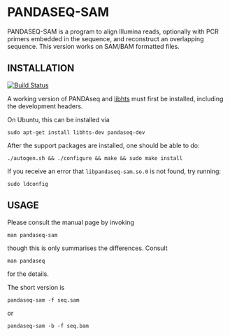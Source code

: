 PANDASEQ-SAM
============

PANDASEQ-SAM is a program to align Illumina reads, optionally with PCR primers embedded in the sequence, and reconstruct an overlapping sequence. This version works on SAM/BAM formatted files.

INSTALLATION
------------

[![Build Status](https://travis-ci.org/neufeld/pandaseq-sam.png?branch=master)](https://travis-ci.org/neufeld/pandaseq-sam)

A working version of PANDAseq and [libhts](https://github.com/samtools/htslib)  must first be installed, including the development headers.

On Ubuntu, this can be installed via

    sudo apt-get install libhts-dev pandaseq-dev

After the support packages are installed, one should be able to do:

    ./autogen.sh && ./configure && make && sudo make install

If you receive an error that `libpandaseq-sam.so.0` is not found, try running:

    sudo ldconfig

USAGE
-----

Please consult the manual page by invoking

    man pandaseq-sam

though this is only summarises the differences. Consult

    man pandaseq

for the details.

The short version is

    pandaseq-sam -f seq.sam

or

    pandaseq-sam -b -f seq.bam

